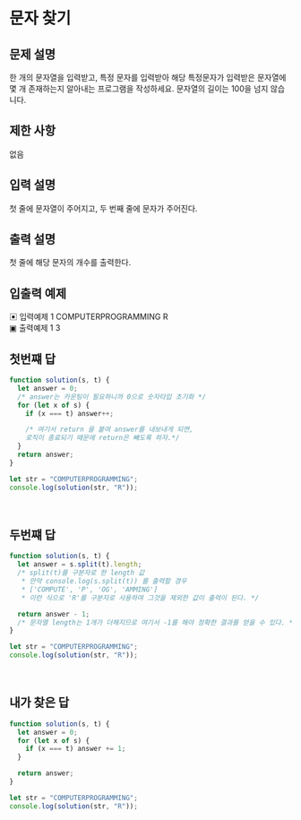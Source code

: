 # 문자 찾기

## 문제 설명

한 개의 문자열을 입력받고, 특정 문자를 입력받아 해당 특정문자가 입력받은 문자열에 몇 개 존재하는지 알아내는 프로그램을 작성하세요.
문자열의 길이는 100을 넘지 않습니다.

## 제한 사항

없음

## 입력 설명

첫 줄에 문자열이 주어지고, 두 번째 줄에 문자가 주어진다.

## 출력 설명

첫 줄에 해당 문자의 개수를 출력한다.

## 입출력 예제

▣ 입력예제 1
COMPUTERPROGRAMMING
R
</br>
▣ 출력예제 1
3
</br>

## 첫번쨰 답

```js
function solution(s, t) {
  let answer = 0;
  /* answer는 카운팅이 필요하니까 0으로 숫자타입 초기화 */
  for (let x of s) {
    if (x === t) answer++;

    /* 여기서 return 을 붙여 answer를 내보내게 되면,
    로직이 종료되기 때문에 return은 뺴도록 하자.*/
  }
  return answer;
}

let str = "COMPUTERPROGRAMMING";
console.log(solution(str, "R"));
```

</br>

## 두번쨰 답

```js
function solution(s, t) {
  let answer = s.split(t).length;
  /* split(t)를 구분자로 한 length 값
   * 만약 console.log(s.split(t)) 를 출력할 경우
   * ['COMPUTE', 'P', 'OG', 'AMMING']
   * 이런 식으로 'R'를 구분자로 사용하여 그것을 제외한 값이 출력이 된다. */

  return answer - 1;
  /* 문자열 length는 1개가 더해지므로 여기서 -1를 해야 정확한 결과를 얻을 수 있다. */
}

let str = "COMPUTERPROGRAMMING";
console.log(solution(str, "R"));
```

</br>

## 내가 찾은 답

```js
function solution(s, t) {
  let answer = 0;
  for (let x of s) {
    if (x === t) answer += 1;
  }

  return answer;
}

let str = "COMPUTERPROGRAMMING";
console.log(solution(str, "R"));
```

</br>
